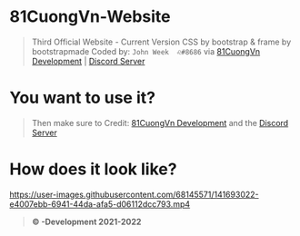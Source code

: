 # 81CuongVn-Website
> Third Official Website - Current Version
> CSS by bootstrap & frame by bootstrapmade
> Coded by: `John Week  ♌#8686` via [81CuongVn Development](https://milrato.dev) | [Discord Server](https://discord.gg/cuongdola)

# You want to use it?

> Then make sure to Credit: [81CuongVn Development](https://milrato.dev) and the [Discord Server](https://discord.gg/cuongdola)

# How does it look like?

https://user-images.githubusercontent.com/68145571/141693022-e4007ebb-6941-44da-afa5-d06112dcc793.mp4

> **© -Development 2021-2022**
